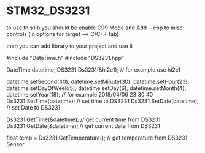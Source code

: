 # STM32_DS3231

to use this lib you should be enable C99 Mode and Add --cpp to misc controls (in options for target --> C/C++ tab)

then you can add library to your project and use it

#include "DateTime.h"
#include "DS3231.hpp"


DateTime datetime;
DS3231 Ds3231(&hi2c1); // for example use hi2c1

  datetime.setSecond(40);
	datetime.setMinute(30);
	datetime.setHour(23);
	datetime.setDayOfWeek(5);
	datetime.setDay(6);
	datetime.setMonth(4);
	datetime.setYear(18); // for example 2018/04/06   23:30:40
	Ds3231.SetTime(datetime); // set time to DS3231
	Ds3231.SetDate(datetime); // set Date to DS3231
  
  
  Ds3231.GetTime(&datetime); // get current time from DS3231
	Ds3231.GetDate(&datetime); // get current date from DS3231
  
  float temp = Ds3231.GetTemperature(); // get temperature from DS3231 Sensor
